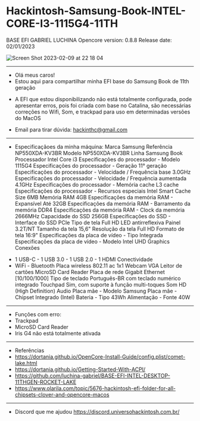 # Hackintosh-Samsung-Book-INTEL-CORE-I3-1115G4-11TH
BASE EFI GABRIEL LUCHINA
Opencore version: 0.8.8
Release date: 02/01/2023

![Screen Shot 2023-02-09 at 22 18 04](https://user-images.githubusercontent.com/124941175/217976386-d256e5af-f862-462a-ad8c-92601eb24e0b.png)
_________________________________________________
* Olá meus caros!
* Estou aqui para compartilhar minha EFI base do Samsung Book de 11th geração
- A EFI que estou disponibilizando não está totalmente configurada, pode apresentar erros, pois foi criada com base no Catalina, são necessárias correções no Wifi, Som, e trackpad para uso em determinadas versões do MacOS
* Email para tirar dúvida: hackinthc@gmail.com
_________________________________________________
* Especificaçãoes da minha máquina:
Marca
Samsung
Referência
NP550XDA-KV3BR
Modelo
NP550XDA-KV3BR
Linha
Samsung Book
Processador
Intel Core i3
Especificações do processador - Modelo
1115G4
Especificações do processador - Geração
11° geração
Especificações do processador - Velocidade / Frequência base
3.0GHz
Especificações do processador - Velocidade / Frequência aumentada
4.1GHz
Especificações do processador - Memória cache
L3 cache
Especificações do processador - Recursos especiais
Intel Smart Cache Size 6MB
Memória RAM
4GB
Especificações da memória RAM - Expansível
Até 32GB
Especificações da memória RAM - Barramento da memória
DDR4
Especificações da memória RAM - Clock da memória
2666MHz
Capacidade do SSD
256GB
Especificações do SSD - Interface do SSD
PCIe
Tipo de tela
Full HD LED antirreflexiva
Painel
3.2T/NT
Tamanho da tela
15,6"
Resolução da tela
Full HD
Formato de tela
16:9"
Especificações da placa de vídeo - Tipo
Integrada
Especificações da placa de vídeo - Modelo
Intel UHD Graphics
Conexões
- 1 USB-C - 1 USB 3.0 - 1 USB 2.0 - 1 HDMI
Conectividade
- WiFi - Bluetooth
Placa wireless
802.11 ac 1x1
Webcam
VGA
Leitor de cartões
MicroSD Card Reader
Placa de rede
Gigabit Ethernet [10/100/1000]
Tipo de teclado
Português-BR com teclado numérico integrado
Touchpad
Sim, com suporte à função multi-toques
Som
HD (High Definition) Audio
Placa mãe - Modelo
Samsung
Placa mãe - Chipset
Integrado (Intel)
Bateria - Tipo
43Wh
Alimentação - Fonte
40W
_______________________________________________
* Funções com erro:
* Trackpad
* MicroSD Card Reader
* Iris G4 não está totalmente ativada
_______________________________________________
* Referências
* https://dortania.github.io/OpenCore-Install-Guide/config.plist/comet-lake.html
* https://dortania.github.io/Getting-Started-With-ACPI/
* https://github.com/luchina-gabriel/BASE-EFI-INTEL-DESKTOP-11THGEN-ROCKET-LAKE
* https://www.olarila.com/topic/5676-hackintosh-efi-folder-for-all-chipsets-clover-and-opencore-macos
_______________________________________________
* Discord que me ajudou
https://discord.universohackintosh.com.br/
